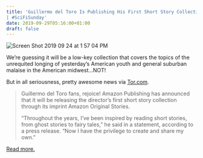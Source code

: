 ```yaml
---
title: 'Guillermo del Toro Is Publishing His First Short Story Collection
| #SciFiSunday'
date: 2019-09-29T05:16:00+01:00
draft: false
---
```


![Screen Shot 2019 09 24 at 1 57 04 PM](https://cdn-blog.adafruit.com/uploads/2019/09/Screen-Shot-2019-09-24-at-1.57.04-PM.png "Screen Shot 2019-09-24 at 1.57.04 PM.png")

We’re guessing it will be a low-key collection that covers the topics of the unrequited longing of yesterday’s American youth and general suburban malaise in the American midwest…NOT!

But in all seriousness, pretty awesome news via [Tor.com](https://www.tor.com/2019/09/24/guillermo-del-toro-is-publishing-his-first-short-story-collection/).

> Guillermo del Toro fans, rejoice! Amazon Publishing has announced that it will be releasing the director’s first short story collection through its imprint Amazon Original Stories.
> 
> “Throughout the years, I’ve been inspired by reading short stories, from ghost stories to fairy tales,” he said in a statement, according to a press release. “Now I have the privilege to create and share my own.”

[Read more.](https://www.tor.com/2019/09/24/guillermo-del-toro-is-publishing-his-first-short-story-collection/)